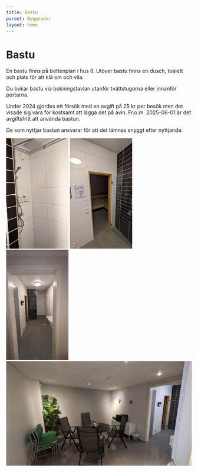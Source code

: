 ```yaml
---
title: Bastu
parent: Byggnader
layout: home
---
```


# Bastu

En bastu finns på bottenplan i hus 8. Utöver bastu finns en dusch, toalett och plats för att klä om och vila.

Du bokar bastu via bokningstavlan utanför tvättstugorna eller innanför portarna.

Under 2024 gjordes ett försök med en avgift på 25 kr per besök men det visade sig vara för kostsamt att lägga det på avin. Fr.o.m. 2025-06-01 är det avgiftsfritt att använda bastun.

De som nyttjar bastun ansvarar för att det lämnas snyggt efter nyttjande.

![bastu-1](assets/bastu-1x300.jpg)
![bastu-2](assets/bastu-2x300.jpg)
![bastu-3](assets/bastu-3x300.jpg)
![bastu-4](assets/bastu-4x300.jpg)

